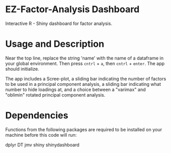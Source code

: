 # EZ-Factor-Analysis Dashboard
Interactive R - Shiny dashboard for factor analysis.


# Usage and Description
Near the top line, replace the string 'name' with the name of a dataframe in your global environment.
Then press ```cntrl``` + ```a```, then ```cntrl``` + ```enter```. The app should initialize.

The app includes a Scree-plot, a sliding bar indicating the number of factors to be used in a principal component analysis,
a sliding bar indicating what number to hide loadings at, and a choice between a "varimax" and "oblimin" rotated principal 
component analysis.


# Dependencies
Functions from the following packages are required to be installed on your machine before this code will run:

dplyr
DT
jmv
shiny
shinydashboard

